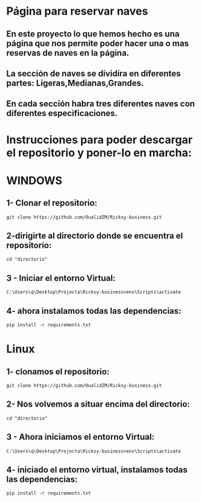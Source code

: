 # Página para reservar naves

## En este proyecto lo que hemos hecho es una página que nos permite poder hacer una o mas reservas de naves en la página.
## La sección de naves se dividira en diferentes partes: Ligeras,Medianas,Grandes.
## En cada sección habra tres diferentes naves con diferentes especificaciones.
#
#
# Instrucciones para poder descargar  el repositorio y poner-lo en marcha:
#
#

#  WINDOWS


## 1- Clonar el repositorio:
    git clone https://github.com/OualidZM/Ricksy-business.git


## 2-dirigirte al directorio donde se encuentra el repositorio:

    cd "directorio"

## 3 - Iniciar el entorno Virtual:

    C:\Users\q\Desktop\Projecta\Ricksy-business>env\Scripts\activate

## 4- ahora instalamos todas las dependencias:

    pip install -r requirements.txt


# Linux

## 1- clonamos el repositorio:
    git clone https://github.com/OualidZM/Ricksy-business.git


## 2- Nos volvemos a situar encima del directorio:

    cd "directorio"

## 3 - Ahora iniciamos el entorno Virtual:

    C:\Users\q\Desktop\Projecta\Ricksy-business>env\Scripts\activate

## 4- iniciado el entorno virtual, instalamos todas las dependencias:

    pip install -r requirements.txt







